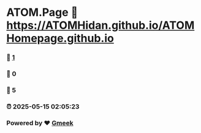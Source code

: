 # ATOM.Page :link: https://ATOMHidan.github.io/ATOMHomepage.github.io 
### :page_facing_up: [1](https://ATOMHidan.github.io/ATOMHomepage.github.io/tag.html) 
### :speech_balloon: 0 
### :hibiscus: 5 
### :alarm_clock: 2025-05-15 02:05:23 
### Powered by :heart: [Gmeek](https://github.com/Meekdai/Gmeek)
